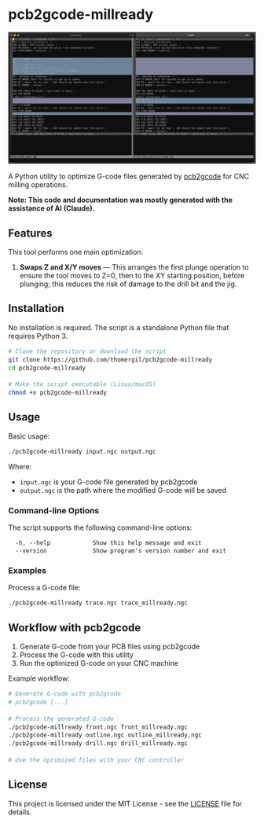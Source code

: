 # pcb2gcode-millready

![vimdiff](img/vimdiff.png)

A Python utility to optimize G-code files generated by [pcb2gcode](https://github.com/pcb2gcode/pcb2gcode) for CNC milling operations.

**Note: This code and documentation was mostly generated with the assistance of AI (Claude).**

## Features

This tool performs one main optimization:

1. **Swaps Z and X/Y moves** — This arranges the first plunge operation to ensure the tool moves to Z=0, then to the XY starting position, before plunging; this reduces the risk of damage to the drill bit and the jig.

## Installation

No installation is required. The script is a standalone Python file that requires Python 3.

```bash
# Clone the repository or download the script
git clone https://github.com/thomergil/pcb2gcode-millready
cd pcb2gcode-millready

# Make the script executable (Linux/macOS)
chmod +x pcb2gcode-millready
```

## Usage

Basic usage:

```bash
./pcb2gcode-millready input.ngc output.ngc
```

Where:

- `input.ngc` is your G-code file generated by pcb2gcode
- `output.ngc` is the path where the modified G-code will be saved

### Command-line Options

The script supports the following command-line options:

```
  -h, --help            Show this help message and exit
  --version             Show program's version number and exit
```

### Examples

Process a G-code file:

```bash
./pcb2gcode-millready trace.ngc trace_millready.ngc
```

## Workflow with pcb2gcode

1. Generate G-code from your PCB files using pcb2gcode
2. Process the G-code with this utility
3. Run the optimized G-code on your CNC machine

Example workflow:

```bash
# Generate G-code with pcb2gcode
# pcb2gcode [...]

# Process the generated G-code
./pcb2gcode-millready front.ngc front_millready.ngc
./pcb2gcode-millready outline.ngc outline_millready.ngc
./pcb2gcode-millready drill.ngc drill_millready.ngc

# Use the optimized files with your CNC controller
```

## License

This project is licensed under the MIT License - see the [LICENSE](LICENSE) file for details.
